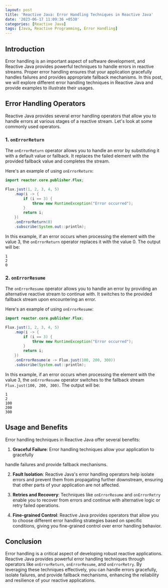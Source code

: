 ```yaml
---
layout: post
title: 'Reactive Java: Error Handling Techniques in Reactive Java'
date: '2023-06-17 11:09:36 +0530'
categories: [Reactive Java]
tags: [Java, Reactive Programming, Error Handling]
---
```

## Introduction

Error handling is an important aspect of software development, and Reactive Java provides powerful techniques to handle errors in reactive streams. Proper error handling ensures that your application gracefully handles failures and provides appropriate fallback mechanisms. In this post, we will explore different error handling techniques in Reactive Java and provide examples to illustrate their usages.

## Error Handling Operators

Reactive Java provides several error handling operators that allow you to handle errors at various stages of a reactive stream. Let's look at some commonly used operators.

### 1. `onErrorReturn`

The `onErrorReturn` operator allows you to handle an error by substituting it with a default value or fallback. It replaces the failed element with the provided fallback value and completes the stream.

Here's an example of using `onErrorReturn`:

```java
import reactor.core.publisher.Flux;

Flux.just(1, 2, 3, 4, 5)
    .map(i -> {
        if (i == 3) {
            throw new RuntimeException("Error occurred");
        }
        return i;
    })
    .onErrorReturn(0)
    .subscribe(System.out::println);
```

In this example, if an error occurs when processing the element with the value 3, the `onErrorReturn` operator replaces it with the value 0. The output will be:

```
1
2
0
```

### 2. `onErrorResume`

The `onErrorResume` operator allows you to handle an error by providing an alternative reactive stream to continue with. It switches to the provided fallback stream upon encountering an error.

Here's an example of using `onErrorResume`:

```java
import reactor.core.publisher.Flux;

Flux.just(1, 2, 3, 4, 5)
    .map(i -> {
        if (i == 3) {
            throw new RuntimeException("Error occurred");
        }
        return i;
    })
    .onErrorResume(e -> Flux.just(100, 200, 300))
    .subscribe(System.out::println);
```

In this example, if an error occurs when processing the element with the value 3, the `onErrorResume` operator switches to the fallback stream `Flux.just(100, 200, 300)`. The output will be:

```
1
2
100
200
300
```

## Usage and Benefits

Error handling techniques in Reactive Java offer several benefits:

1. **Graceful Failure**: Error handling techniques allow your application to gracefully

 handle failures and provide fallback mechanisms.

2. **Fault Isolation**: Reactive Java's error handling operators help isolate errors and prevent them from propagating further downstream, ensuring that other parts of your application are not affected.

3. **Retries and Recovery**: Techniques like `onErrorResume` and `onErrorRetry` enable you to recover from errors and continue with alternative logic or retry failed operations.

4. **Fine-grained Control**: Reactive Java provides operators that allow you to choose different error handling strategies based on specific conditions, giving you fine-grained control over error handling behavior.

## Conclusion

Error handling is a critical aspect of developing robust reactive applications. Reactive Java provides powerful error handling techniques through operators like `onErrorReturn`, `onErrorResume`, and `onErrorRetry`. By leveraging these techniques effectively, you can handle errors gracefully, isolate failures, and provide fallback mechanisms, enhancing the reliability and resilience of your reactive applications.